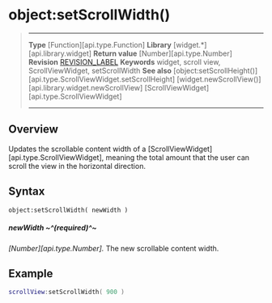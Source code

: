 # object:setScrollWidth()

> --------------------- ------------------------------------------------------------------------------------------
> __Type__              [Function][api.type.Function]
> __Library__           [widget.*][api.library.widget]
> __Return value__      [Number][api.type.Number]
> __Revision__          [REVISION_LABEL](REVISION_URL)
> __Keywords__          widget, scroll view, ScrollViewWidget, setScrollWidth
> __See also__          [object:setScrollHeight()][api.type.ScrollViewWidget.setScrollHeight]
						[widget.newScrollView()][api.library.widget.newScrollView]
>						[ScrollViewWidget][api.type.ScrollViewWidget]
> --------------------- ------------------------------------------------------------------------------------------


## Overview

Updates the scrollable content width of a [ScrollViewWidget][api.type.ScrollViewWidget], meaning the total amount that the user can scroll the view in the horizontal direction.

## Syntax

	object:setScrollWidth( newWidth )

##### newWidth ~^(required)^~
_[Number][api.type.Number]._ The new scrollable content width.

## Example

`````lua
scrollView:setScrollWidth( 900 )
`````

